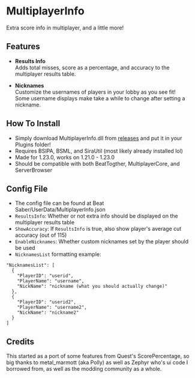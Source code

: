 ﻿# MultiplayerInfo

Extra score info in multiplayer, and a little more!

## Features
- **Results Info**  
Adds total misses, score as a percentage, and accuracy to the multiplayer results table.

- **Nicknames**  
Customize the usernames of players in your lobby as you see fit!  
Some username displays make take a while to change after setting a nickname.

## How To Install
- Simply download MultiplayerInfo.dll from [releases](https://github.com/BlqzingIce/MultiplayerInfo/releases) and put it in your Plugins folder!
- Requires BSIPA, BSML, and SiraUtil (most likely already installed lol)
- Made for 1.23.0, works on 1.21.0 - 1.23.0
- Should be compatible with both BeatTogther, MultiplayerCore, and ServerBrowser

## Config File
- The config file can be found at Beat Saber/UserData/MultiplayerInfo.json
- `ResultsInfo`: Whether or not extra info should be displayed on the multiplayer results table
- `ShowAccuracy`: If `ResultsInfo` is true, also show player's average cut accuracy (out of 115)
- `EnableNicknames`: Whether custom nicknames set by the player should be used
- `NicknamesList` formatting example:
```
"NicknamesList": [
  {
    "PlayerID": "userid",
    "PlayerName": "username",
    "NickName": "nickname (what you should actually change)"
  },
  {
    "PlayerID": "userid2",
    "PlayerName": "username2",
    "NickName": "nickname2"
  }
]
```

## Credits
This started as a port of some features from Quest's ScorePercentage, so big thanks to metal_marmott (aka Polly) as well as Zephyr who's ui code I borrowed from, as well as the modding community as a whole.